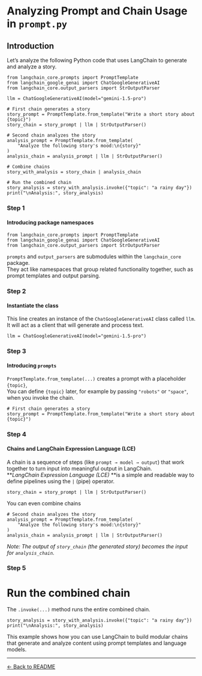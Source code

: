 # Analyzing Prompt and Chain Usage in `prompt.py`
## Introduction
Let’s analyze the following Python code that uses LangChain to generate and analyze a story.
```
from langchain_core.prompts import PromptTemplate
from langchain_google_genai import ChatGoogleGenerativeAI
from langchain_core.output_parsers import StrOutputParser

llm = ChatGoogleGenerativeAI(model="gemini-1.5-pro")

# First chain generates a story
story_prompt = PromptTemplate.from_template("Write a short story about {topic}")
story_chain = story_prompt | llm | StrOutputParser()

# Second chain analyzes the story
analysis_prompt = PromptTemplate.from_template(
    "Analyze the following story's mood:\n{story}"
)
analysis_chain = analysis_prompt | llm | StrOutputParser()

# Combine chains
story_with_analysis = story_chain | analysis_chain

# Run the combined chain
story_analysis = story_with_analysis.invoke({"topic": "a rainy day"})
print("\nAnalysis:", story_analysis)
```

### Step 1
####  Introducing package namespaces
```
from langchain_core.prompts import PromptTemplate
from langchain_google_genai import ChatGoogleGenerativeAI
from langchain_core.output_parsers import StrOutputParser
```
`prompts` and `output_parsers` are submodules within the `langchain_core` package.  
They act like namespaces that group related functionality together, such as prompt templates and output parsing.

### Step 2
#### Instantiate the class
This line creates an instance of the `ChatGoogleGenerativeAI` class called `llm`. It will act as a client that will generate and process text.
```
llm = ChatGoogleGenerativeAI(model="gemini-1.5-pro")
```
### Step 3
####  Introducing `prompts`
`PromptTemplate.from_template(...)` creates a prompt with a placeholder `{topic}`, <br>
You can define `{topic}` later, for example by passing `"robots"` or `"space"`, when you invoke the chain.
```
# First chain generates a story
story_prompt = PromptTemplate.from_template("Write a short story about {topic}")
```
### Step 4
#### Chains and LangChain Expression Language (LCE)
A chain is a sequence of steps (like `prompt → model → output`) that work together to turn input into meaningful output in LangChain.<br>
**_LangChain Expression Language (LCE)_ **is a simple and readable way to define pipelines using the `|` (pipe) operator.
```
story_chain = story_prompt | llm | StrOutputParser()
```
You can even combine chains
```
# Second chain analyzes the story
analysis_prompt = PromptTemplate.from_template(
    "Analyze the following story's mood:\n{story}"
)
analysis_chain = analysis_prompt | llm | StrOutputParser()
```
_Note: The output of `story_chain` (the generated story) becomes the input for `analysis_chain`._
### Step 5
# Run the combined chain
The `.invoke(...)` method runs the entire combined chain.  
```
story_analysis = story_with_analysis.invoke({"topic": "a rainy day"})
print("\nAnalysis:", story_analysis)
```
This example shows how you can use LangChain to build modular chains that generate and analyze content using prompt templates and language models.

---

[← Back to README](../README.md)